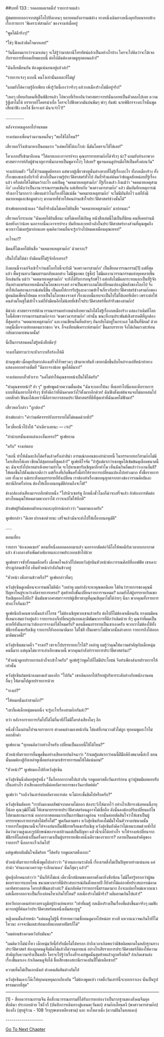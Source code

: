 ##บทที่ 133 : รอคอยผลเรตติ้ง!
รายการจบแล้ว

ผู้ชมทยอยออกจากสตูดิโอไปทีละคนๆ หลายคนยังอารมณ์ค้าง ทางหนึ่งเดินทางหนึ่งคุยกับคนรอบข้างเรื่องรายการ ‘พิเคราะห์สามก๊ก’ ของจางเย่เมื่อครู่

"พูดได้ดีจริงๆ!"

"ใช่ๆ ฟังแล้วติดใจมากเลย!"

"วันนี้ตอนแรกว่าจะมาเล่นๆ จะได้รู้ว่ามาสถานีโทรทัศน์แล้วเป็นอย่างไรบ้าง ใครจะไปคิดว่าจะได้เจอกับรายการที่ยอดเยี่ยมแบบนี้ ต่อไปฉันต้องตามดูทุกตอนแล้ว!"

"ฉันก็เหมือนกัน ต้องดูแน่นอนอยู่แล้วล่ะ!"

“รายการเจ๋งๆ แบบนี้ คนโง่เท่านั้นแหละที่ไม่ดู!

"แถมยังได้ความรู้อีกเพียบ เพิ่งรู้วันนี้เองว่าจริงๆ แล้วกลเมืองร้างไม่มีอยู่จริง!"

"เหอๆ เทียบกับคนที่เป็นพิธีกรแล้ว ไอ้พวกที่เรียกกันว่าศาสตราจารย์นั่นกลายเป็นตัวตลกไปเลย ความรู้สู้เขาไม่ได้ บรรยายก็โคตรน่าเบื่อ ใครจะไปฟังพวกมันบ่นพึมๆ พำๆ กันฟะ นายพิธีกรจางอะไรนั่นพูดเสียน่าฟัง เออใช่ ชื่อจางเย่ ฉันจะจำไว้!"


……………


หลังจากคนดูออกไปจนหมด

จางเย่มองเพื่อนร่วมงานคนอื่นๆ "พอใช้ได้ไหม?"

เสี่ยวหลวี่วิ่งเข้ามาหาเป็นคนแรก "แค่พอใช้ได้อะไรล่ะ นี่มันโคตรจะใช้ได้เลย!"

โหวเกอปรี่เข้ามาอีกคน "ให้ตายเถอะอาจารย์จาง คุณบรรยายสามก๊กได้จริงๆ น่ะ? แถมยังทำเอาพวกศาสตราจารย์กับผู้ชำนาญการนั่นกลายเป็นพูดจาโง่ๆ ไปเลย? พูดจนคนดูปรบมือให้เป็นครึ่งค่อนวัน"

จางเย่ถ่อมตัว "ไม่ใช่ว่าผมพูดดีหรอก แต่พวกผู้เชี่ยวชาญนั่นต่างหากที่ไม่รู้เรื่องอะไร ทั้งกลเมืองร้าง ทั้งเรื่องของขงเบ้งกับจิวยี่ ต่างก็เป็นความรู้ประวัติศาสตร์ทั่วไป อันที่จริงแค่ค้นคว้าข้อมูลสักหน่อยก็รู้เรื่องแล้ว หรือต่อให้ไม่ค้นคว้าอะไร แค่เปิดดู ‘จดหมายเหตุสามก๊ก’ ก็รู้เรื่องแล้ว ถึงแม้ว่า ‘จดหมายเหตุสามก๊ก’ เองก็นับว่าเป็นงานวรรณกรรมเช่นกัน แต่เทียบกับ ‘พงศาวดารสามก๊ก’ แล้ว มันบันทึกเหตุการณ์จริงเอาไว้มากกว่า เพียงแต่ว่าในเรื่องที่ไม่แน่ชัด ‘จดหมายเหตุสามก๊ก’ จะไม่มีบันทึกไว้ แต่ก็ยังมีหมายเหตุและข้อมูลต่างๆ มากมายที่ช่วยให้คนอ่านเข้าใจประวัติศาสตร์ช่วงนั้นได้”

ต้าเฟยตอบหน้าแดง "อันที่จริงฉันไม่เคยได้ยินชื่อ ‘จดหมายเหตุสามก๊ก’ มาก่อนนะ"

เสี่ยวหลวี่กระแอม "ฉันเคยได้ยินชื่อนะ แต่ไม่เคยได้เปิดดู หนังสือเล่มนี้ไม่เป็นที่นิยม คนที่เคยอ่านมีน้อยยิ่งกว่าน้อย นอกจากนี้นะอาจารย์จาง บันทึกและบทอ้างอิงในประวัติศาสตร์บางส่วนที่คุณพูดถึง พวกเราไม่เคยรู้มาก่อนเลย คุณคิดว่าคนอื่นจะรู้กว้างไปหมดเหมือนคุณเหรอ!"

อะไรนะ!?

มีคนที่ไม่เคยได้ยินชื่อ ‘จดหมายเหตุสามก๊ก’ ด้วยเรอะ?

เป็นไปไม่ได้น่า ยังมีคนที่ไม่รู้จักอีกเหรอ?

ถึงตอนนี้จางเย่จึงเข้าใจว่าแม้โลกใบนี้จะยังมี ‘พงศาวดารสามก๊ก’ เป็นสี่ยอดวรรณกรรม[1] แต่ที่สุดแล้ว พื้นฐานทางวัฒนธรรมกลับแตกต่าง ไม่มีซูตงพอ (ซูซื่อ) ไม่มีผลงานวรรณกรรมแห่งยุคหลายชิ้นอีกเช่นกัน แม้ว่า ‘จดหมายเหตุสามก๊ก’ จะยังได้รับการอนุรักษ์ไว้ แต่กลับไม่มีผลกระทบและเป็นที่รู้จักกันอย่างแพร่หลายเหมือนในโลกของจางเย่ อาจเป็นเพราะเกมได้เปลี่ยนแปลงภูมิหลังของโลกไป จึงทำให้เกิดสถานการณ์เช่นนี้ขึ้น เป็นผลให้การรับรู้และความเข้าใจเกี่ยวกับประวัติศาสตร์ช่วงสามก๊กของผู้คนผิดเพี้ยนไปหมด หากเป็นในโลกของจางเย่ เรื่องแบบนี้แทบจะเป็นไปไม่ได้เลยทีเดียว เพราะต่อให้คนส่วนใหญ่ไม่เข้าใจ แต่ก็ยังมีคนอีกไม่น้อยที่เข้าใจประวัติศาสตร์ที่แท้จริงของสามก๊ก!

มิน่าล่ะ ศาสตราจารย์ด้านวรรณกรรมอย่างหม่าเหิงหยวนถึงได้ไม่รู้เรื่องกลเมืองร้าง แสดงว่าเดิมทีโลกใบนี้ศึกษาวรรณกรรมสามก๊กจาก ‘พงศาวดารสามก๊ก’ เท่านั้น ขณะที่งานประพันธ์เชิงสารคดีที่ถูกต้องที่สุดอย่าง ‘จดหมายเหตุสามก๊ก’ และงานเขียนอื่นที่คล้ายๆ กันกลับไม่อยู่ในกระแส ไม่เป็นที่นิยม! ด้วยเหตุนี้เมื่อจางเย่ยกตอนแรกของ ‘ศจ. อี้จงเทียนพิเคราะห์สามก๊ก’ ขึ้นมาบรรยาย จึงได้เกิดแรงสะท้อนกลับมากมายขนาดนั้น!

นี่เป็นการสอนคนไม่รู้หนังสือชัดๆ!

จางเย่ไม่ทราบว่าจะหัวเราะหรือร้องไห้ดี

ด้านหูเฟย เมื่อคุยกับตากล้องเสร็จก็จ้ำพรวดๆ เข้ามาหาทันที เขายกมือขึ้นบีบไหล่จางเย่สีหน้าท่าทางแสดงออกอย่างเต็มที่ "ดีมากจางน้อย พูดได้ดีมาก!" 

จางเย่ตอบกลั้วหัวเราะ "แค่ไม่ทำให้คุณขายหน้าเป็นใช้ได้ครับ"

"ทำคุณขายหน้า? ฮ่า ๆ" หูเฟยพูดด้วยความตื่นเต้น "ฉันจะบอกให้นะ ที่เธอทำไปนี่แหละคือรายการแบบที่ฉันอยากได้จริงๆ ซ้ำยังดีกว่าที่ฉันคาดหวังไว้ตั้งมากอีกด้วย! ฉันฟังตั้งแต่ต้นจนจบไม่ตกหล่นไปเลยสักคำ ฟันธงได้เลยว่านี่คือรายการสอนประวัติศาสตร์ที่ดีที่สุดเท่าที่ฉันเคยได้ฟังมา!"

เสี่ยวหลวี่กล่าว "ถูกต้อง!"

ต้าเฟยกล่าว "คำว่ามหัศจรรย์ยังบรรยายได้ไม่หมดด้วยซ้ำ!"

โหวตี้ยกนิ้วโป้งให้ "คำเดียวเลยนะ — เจ๋ง!"

"ลำนำบทนั้นเธอแต่งเองงั้นเหรอ?" หูเฟยถาม 

"ครับ" จางเย่ตอบ 

"เธอนี่ ทำให้ฉันตะลึงได้ครั้งแล้วครั้งเล่าสิน่า อารมณ์กลอนของลำนำบทนี้ ในบรรดาบทกวีสามก๊กไม่มีใครเทียบได้เลย เขียนได้สุดยอดที่สุดแล้ว!” หูเฟยดีใจจัด "ถ้ารู้แต่แรกว่าเธอพูดได้เข้มข้นดุเดือดขนาดนี้นะ ฉันจะยังไปหาหม่าเหิงหยวนทำไม จะไปหาแขกรับเชิญมาอีกทำไม เห็นฉันกินอิ่มแล้วว่างงานงั้นสิ? ให้เธอขึ้นไปตั้งแต่แรกดีกว่า แต่เรื่องที่เกิดขึ้นครั้งนี้ทำให้รายการเปลี่ยนแปลงไปอย่างมาก ทั้งชื่อรายการเอย ทั้งฉาก แม้กระทั่งคนบรรยายก็ยังเปลี่ยน เราต้องทำเรื่องขออนุญาตจากทางช่องวรรณศิลป์และสถานีอีกครั้งก่อน ต้องให้เบื้องบนอนุมัติก่อนถึงจะได้!" 

ช่างกล้องส่งเสียงมาจากอีกฟากหนึ่ง "โปรดิวเซอร์หู อีกหนึ่งชั่วโมงก็น่าจะเสร็จแล้ว ถ้าต้องการตัดต่อตรงไหนคุณให้คนตามพวกเราได้ เราจะแก้ไขให้อีกที"

ต้าเฟยผู้รับผิดชอบฝ่ายฉากและอุปกรณ์กล่าวว่า "ผมตามเองครับ" 

หูเฟยกล่าว "ดีเลย ฝากเธอด้วยนะ เสร็จแล้วฉันจะส่งไปให้เบื้องบนอนุมัติ"


…..


ตอนเที่ยง 

รายการ ‘ห้องเลคเชอร์’ ตอนที่หนึ่งคลอดออกมาแล้ว นอกจากตัดต่อวิดีโอให้พอดีกับเวลาออกอากาศแล้ว ช่วงกลางยังเพิ่มคำอธิบายและภาพประกอบเข้าไปด้วย

หูเฟยตรวจซ้ำทั้งหมดอีกครั้ง เมื่อพอใจแล้วก็ไปพบหวังสุ่ยซินหัวหน้าช่องวรรณศิลป์ที่ออฟฟิศ เขาเคาะประตูก่อนเข้าไป เห็นหัวหน้ากำลังกินข้าวอยู่

"หัวหน้า เพิ่งทานข้าวหรือ?" หูเฟยกล่าวยิ้มๆ

หวังสุ่ยซินดูเหมือนจะอารมณ์ไม่ดีนัก "เหล่าหู ผมกำลังจะหาคุณพอดีเลย ได้ยินว่ารายการของคุณมีปัญหาใหญ่ระหว่างอัดรายการเหรอ? สุดท้ายถึงขั้นเปลี่ยนรายการจนหมด? แถมยังไล่ผู้บรรยายกับแขกรับเชิญออกไปอีก? นั่นมันพวกศาสตราจารย์ผู้เชี่ยวชาญที่คุณเชิญมาไม่ได้ง่ายๆ นี่นา พวกคุณทั้งรายการทำอะไรกันน่ะ?"

หูเฟยนึกถึงคนพวกนั้นแล้วก็โกรธ "ไม่ต้องเชิญพวกเขาแล้วครับ ต่อไปก็ไม่ต้องเหมือนกัน ทางผมมีคนที่เหมาะสมกว่าอยู่แล้ว รายการเองก็เปลี่ยนรูปแบบและมีพัฒนาการที่ดีกว่าเดิมด้วย หึๆ คุณจำที่ผมเป็นตายก็ยังยืนกรานว่าต้องการจางเย่ได้ไหมครับ? ตอนนี้คนบรรยายเป็นเขาเองครับ พวกเราไม่ต้องใช้ทั้งพิธีกรทั้งแขกรับเชิญ รายการก็ยังออกมาดีมาก ไม่ใช่สิ เป็นเพราะไม่มีพวกนั้นต่างหาก รายการถึงได้ออกมาดีขนาดนี้!"

หวังสุ่ยซินขมวดคิ้ว "จางเย่? เขาจะไปบรรยายอะไรได้? เหล่าหู ผมรู้ว่าคุณให้ความสำคัญกับเด็กหนุ่มคนนี้มาก แต่คุณไม่ควรจะลำเอียงขนาดนี้ พวกคุณกำลังทำรายการประวัติศาสตร์นะ!"

"หัวหน้าดูเทปรายการแล้วก็จะเข้าใจครับ" หูเฟยรู้ว่าพูดไปก็ไม่มีประโยชน์ จึงทำเพียงส่งเทปรายการให้เท่านั้น

หวังสุ่ยซินก้มหน้าลงมองแล้วมองอีก "ไปกัน" เขาเดินออกไปเรียกผู้บริหารระดับล่างกับพนักงานคนอื่นๆ ให้ตามไปดูเทปรายการด้วย

"จางเย่?"

"ให้หมอนั่นเล่าสามก๊ก?"

"เขาก็แค่เด็กหนุ่มคนหนึ่ง จะรู้อะไรเรื่องสามก๊กกันล่ะ?"

ทว่า หลังจากรายการเริ่มไปได้ไม่กี่นาทีก็ไม่มีใครส่งเสียงใดๆ อีก

หนึ่งชั่วโมงผ่านไปจนจบรายการ ต่างคนต่างมองหน้ากัน ได้แต่ทึ่งจนวางตัวไม่ถูก ทุกคนพูดอะไรไม่ออกสักคำ

หูเฟยถาม "ทุกคนคิดว่าอย่างไรครับ เปลี่ยนเป็นแบบนี้ใช้ได้ไหม?"

หัวหน้าทีมรายการอื่นพูดขึ้นอย่างเสียดายปนอิจฉาว่า "ถ้าผมรู้แต่แรกว่าคนนี้ฝีมือดีถึงขนาดนี้ล่ะก็ ตอนนั้นผมต้องสู้กับเหล่าหูเพื่อแย่งเขามาเข้ารายการผมให้ได้แน่นอน!"

"หัวหน้า?" หูเฟยมองไปยังหวังสุ่ยซิน

หวังสุ่ยซินนิ่งคิดอยู่ครู่หนึ่ง "งั้นก็ออกอากาศไปแล้วกัน รอดูผลเรตติ้งวันเสาร์ก่อน ดูว่าผู้ชมมีผลตอบรับเป็นอย่างไร ถ้าเสียงตอบรับดีค่อยอัดรายการของวันอาทิตย์ต่อ"

หูเฟยว่า "รอถึงวันเสาร์ค่อยอัดรายการต่อ จะไม่กระชั้นชิดไปหรือครับ?"

หวังสุ่ยซินตัดบท "เรายังมองผลลัพธ์จากตลาดไม่ออก ต้องระวังให้มากไว้ อย่างไรเสียจางน้อยคนนี้อายุก็น้อย คุณวุฒิก็ไม่มี ให้เขามาบรรยายประวัติศาสตร์คนดูอาจไม่เชื่อถือ ดังนั้นคงต้องปรับเปลี่ยนแก้ไขไปตามสถานการณ์ ออกอากาศตอนแรกเป็นการชิมลางดูก่อน จากนั้นค่อยตัดสินใจว่าให้เขาเป็นผู้บรรยายของรายการต่อได้หรือไม่!" พูดกันตามตรง หวังสุ่ยซินยังคงไม่มั่นใจในตัวจางเย่ขนาดนั้น รายการใหญ่ขนาดนี้จะให้จางเย่มาเป็นพิธีกรหรือแขกรับเชิญ หวังสุ่ยซินยังคิดว่าไม่เหมาะสมด้วยซ้ำไป คิดว่าความสูงและรูปลักษณ์ของจางเย่ล้วนแต่เป็นปัญหา แล้วนี่จะดีได้อย่างไร จะให้จางเย่เปลี่ยนจากพิธีกรที่โผล่หน้าเป็นครั้งคราวมาเป็นผู้บรรยายเพียงหนึ่งเดียวของรายการ? กลายเป็นคนสำคัญของรายการ? นี่ออกจะเร็วเกินไป!

แต่หูเฟยกลับมั่นใจเต็มร้อย "ได้ครับ รอดูผลเรตติ้งเถอะ"

หัวหน้าทีมรายการที่เพิ่งพูดไปกล่าวว่า "ด้วยผลงานระดับนี้ เรื่องเรตติ้งไม่เป็นปัญหาอย่างแน่นอน แค่ลำนำ ‘ทำนองนางครวญ-ระลึกผาแดง’ นั่นก็สุดๆ แล้ว!”

ผู้หญิงอีกคนกล่าวว่า "นั่นก็ยังไม่แน่ เดี๋ยวนี้รสนิยมของตลาดยิ่งมายิ่งซับซ้อน ไม่มีใครรู้หรอกว่าผู้ชมชอบรายการแบบไหน ขนาดพวกเราที่มีประสบการณ์กันตั้งหลายปี ก็ยังทำได้แค่อาศัยประสบการณ์คาดเดาทิศทางตลาด ใครกล้าฟันธงบ้างล่ะ? ฉันกลับคิดว่ารายการนี้ธรรมดามาก ถึงจะแปลกใหม่แหวกแนว แต่เนื้อหาออกจะเป็นเรื่องอ่อนไหวเกินไปไหม? กลเมืองร้างไม่มีจริง? ผลีผลามเกินไปแล้ว!”

ชายวัยกลางคนท่าทางทรงภูมิอยู่บ้างเอ่ยแทรก "เท่าที่ผมรู้ กลเมืองร้างเป็นเรื่องที่แต่งขึ้นมาจริงๆ ผมฟังมาจากผู้ที่ค้นคว้าประวัติศาสตร์คนหนึ่งเต็มสองรูหู"

หญิงคนนั้นส่ายหน้า "แต่คนดูไม่รู้นี่ ท้าทายความเชื่อคนดูมากไปหน่อย บางที แหวกแนวจนเกินไปก็ไม่ไหวนะ อาจจะมีผลสะท้อนกลับแบบตาลปัตรก็ได้"

"ผมค่อนข้างคาดหวังกับมันนะ"

"ผมคิดว่าไม่น่าไหว เด็กหนุ่มวัยนี้ยังรับมือไม่ได้หรอก ถ้าถึงเวลาเกิดพบว่ามีข้อผิดพลาดในหลักฐานทางประวัติศาสตร์ ต้องถูกคนดูจับผิดได้แล้วก็ด่าจนตายแน่ อย่างไรเสียรายการประวัติศาสตร์ก็ต้องให้ความสำคัญกับความจริงเป็นหลัก ใครจะไปรู้ว่าเรื่องที่จางเย่พูดนั่นสุดท้ายแล้วถูกหรือผิด? ถ้าเกิดเขาแต่งเรื่องขึ้นมาเอง ถ้าเกิดคนดูจับได้ ชื่อเสียงของสถานีเราคงป่นปี้ไม่เหลือซาก!”

ความเห็นไม่เป็นเอกฉันท์ ต่างคนตัดสินต่างกันไป

หวังสุ่ยซินเคาะโต๊ะให้ทุกคนหยุดถกเถียงกัน "ไม่ต้องพูดแล้ว เรตติ้งวันเสาร์นี้จะบอกเราเอง นั่นเป็นรูปธรรมมากที่สุด"




---------------------------------------------------------------

[1] - สี่ยอดวรรณกรรมจีน คือสี่งานวรรณกรรมที่ได้รับการยกย่องว่าเป็นรากฐานของสังคมจีนยุคศักดินา ประกอบด้วย ไซอิ๋วกี่ (บันทึกการเดินทางสู่แดนตะวันตก) สามก๊กเอี้ยนหงี (พงศาวดารสามก๊ก) ซ้องกั๋ง (สุยหู่จ้วน - 108 วีรบุรุษเขาเหลียงซาน) และ หงโหลวเมิ่ง (ความฝันในหอแดง)

*-*-*-*-*-*-*-*-*-*-*-*-*-*-*-*-*-*-*-*


[Go To Next Chapter]( ./37.md)